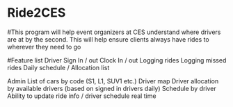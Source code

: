 # Ride2CES

#This program will help event organizers at CES understand where drivers are at by the second. This will help ensure clients always have rides to wherever they need to go


#Feature list
Driver
    Sign In / out
    Clock In / out
    Logging rides
    Logging missed rides
    Daily schedule / Allocation list

Admin
    List of cars by code (S1, L1, SUV1 etc.)
    Driver map
    Driver allocation by available drivers (based on signed in drivers daily)
    Schedule by driver
    Ability to update ride info / driver schedule real time


